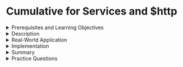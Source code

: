 # Cumulative for Services and $http

<details><summary>Prerequisites and Learning Objectives</summary>

# Prerequisites

Before going through this topic, the learner should have completed/understand the following:

- Expressions
- Directives
- Data binding
- Controllers and Scopes
- Modules and Components

# Learning Objectives

At the end of the topic, the learner should be able to do the following:

- Describe what a service is
- Describe dependency injection
- Use the built-in http service
- Organize services within a project

</details>

<details><summary>Description</summary>

## References

[AngularJS Directives (Official AngularJS Docs)](https://docs.angularjs.org/guide/services)

[AngularJS Dependency Injection (Official AngularJS Docs)](https://docs.angularjs.org/guide/di)

## What are services?

> ✒️ **Definition:** Services in AngularJS are used to share code across our applications via dependency injection.

> ✒️ **Definition:** Dependency injection is the process by which AngularJS components retrieve services, custom directives, and more items needed to function via the AngularJS Injector Subsystem. 

Services may at first glance sound very similar to components or modules. After all, components and modules are also a way to share and reuse code within our applications. The difference between a service and a component is that a service will not have any view associated with it. Services are simply functions (logic) and variables (data) that we can share across an app. The difference between a service and a module is that a service defines functions and variables while a module bundles up components, services, and more. That is the only purpose for a module, bundling and sharing various items - it doesn't define the items themselves.  

There are a few ways we may create services in the AngularJS framework. Each option has different syntax and behaves slightly different. 

- The Service method
- The Factory method
- The Provider method

In this lesson, we will discuss the first two options. We will also discuss the built-in $http service. Much like how we have built-in directives or filters, we also have built-in services. The $http service assists us with easily making requests to web APIs. To wrap up this lesson, we will also discuss how to organize services within our project.

## How can we use services?

### Factory Service Method and Dependency Injection

Let's begin with an example of a factory service.

myFactoryService.service.js:
```JavaScript
var myFactoryServiceModule = angular.module('myFactoryService', []);

myFactoryServiceModule.factory('myFactoryServiceId', function() {

    var serviceObject = {}

    serviceObject.myServiceFunction = function() {
       return 'this prints from my factory service!'; 
    };
    
    return serviceObject;
});
```

It is a best practice to separate each piece of functionality within our app. So much like how components will get their own module, so too will services. We typically define the module and service in a single file. The convention is to end the file name with 'service.js'. 

With factory service methods, our functions and variables are bundled up into a service object. Whenever a component makes use of our service, the entire object is returned. As the name 'factory' implies, we are getting an instantiation of the service each time it is injected via dependency injection. In our 'component.js' file below, let's explore dependency injection. 

container.component.js:
```JavaScript
angular
    .module('container')
    .component('container', {
        templateUrl: 'container/container.template.html',
        controller: ['myFactoryServiceId', function(myFactoryServiceId) {
            
            var self = this;
            self.factoryServiceMessage;

            self.myFunc = function() {
                self.factoryServiceMessage = myFactoryServiceId.myServiceFunction();
            }
        }]  
    });
```

For brevity, we will omit the 'template.html' and simply walk through the code. The full project file will be provided in the topic files. To begin, let's walk through the new syntax. 

The following is an example of dependency injection. We have already imported our 'service.js' file into the main 'index.html', along with all other JavaScript files used by the application. So in our array where we define the controller, we first list out all dependencies for this component. 'myFactoryServiceId' is the original name given to the service via our `.factory()` method. The array ends with the function that contains the logic for our controller. We pass in an instance of our dependency to this controller as well. The arguments, if there are multiple, are passed in the same order by which we defined the dependencies earlier in the array. There are a few different syntax options for dependency injection. This is the preferred way as the code will not break if minified. 

```JavaScript
controller: ['myFactoryServiceId', function(myFactoryServiceId) {
```

Because our function that defines our controller is an anonymous function and because we will likely have further anonymous functions nested inside, it is common to redefine 'this'. Redefining 'this' into another variable, such as 'self', can help avoid scoping issues.

Whenever a user clicks a button in the template, the 'myFunc' function will trigger in our controller. At that point, we simply call the 'myServiceFunction' in our service which returns our text value. This value is then placed into our variable in the controller which will display in the template. 

```JavaScript
    var self = this;
    self.factoryServiceMessage;

    self.myFunc = function() {
        self.factoryServiceMessage = myFactoryServiceId.myServiceFunction();
    }
```

### Creating Services via the Service method

Now let's see an example of the service method creating a service!

myServiceMethodService.service.js:
```JavaScript
var serviceModule = angular.module('myServiceMethodService', []);

serviceModule.service('myServiceMethodService', function() {

    var self = this;
    self.username = 'johndoe1337@fakemail.com';
    self.message;

    self.myFunc = function() {
        self.message = 'This prints from my service using the service method!';
    }


});
```

The first thing you may notice from using the service method is that nothing is ever returned. Services created from the `.service()` method, unlike `.factory()` do not create an instantiation for each dependency injection. Rather, via the service method, a singleton is created. This means that one instance of the service is used for all components who make use of it. Other than that, the syntax is very similar to the factory method. Below, we have added this service to the 'container.component.js' file. When the user clicks a button in the template, the 'myFunc' function is executed and the message variable is set and displayed. The username will also be displayed in the template as soon as the component loads into the DOM. Notice that via the service method we need to execute the function and then retrieve the message variable in the service. This is because the service method can not return anything!

> ✋ **Important:** Because of the mechanism we just mentioned, services created via the service method are ill suited to asynchronous code. Services created via the factory method can handle asynchronous code just fine. For example, you could chain a `.then()` method to handle promises via the factory method. 

container.component.js:
```JavaScript
angular
    .module('container')
    .component('container', {
        templateUrl: 'container/container.template.html',
        controller: ['myFactoryServiceId', 'myServiceMethodService', function(myFactoryServiceId, myServiceMethodService) {
            
            var self = this;
            self.username = myServiceMethodService.username;
            self.factoryServiceMessage;
            self.methodServiceMessage;

            self.myFunc = function() {
                self.factoryServiceMessage = myFactoryServiceId.myServiceFunction();
                myServiceMethodService.myFunc();
                self.methodServiceMessage = myServiceMethodService.message;
            }
        }]  
    });
```

### The $http Service

Finally, let's see a pre-built service in action - the $http service. We will simply add code to our 'container.component.js' to showcase this feature.

```JavaScript
angular
    .module('container')
    .component('container', {
        templateUrl: 'container/container.template.html',
        controller: ['myFactoryServiceId', 'myServiceMethodService', '$http', function(myFactoryServiceId, myServiceMethodService, $http) {
            
            var self = this;
            self.username = myServiceMethodService.username;
            self.factoryServiceMessage;
            self.methodServiceMessage;
            self.joke;

            self.myFunc = function() {
                self.factoryServiceMessage = myFactoryServiceId.myServiceFunction();
                myServiceMethodService.myFunc();
                self.methodServiceMessage = myServiceMethodService.message;

    
                $http({
                    method: 'GET',
                    url: 'https://api.chucknorris.io/jokes/random?category=dev'
                  }).then(function successCallback(response) {
                      // this callback will be called asynchronously
                      // when the response is available
                        self.joke = response.data.value;
                    }, function errorCallback(response) {
                      // called asynchronously if an error occurs
                      // or server returns response with an error status.
                    });

            }
        }]  
    });
```

As you may have already noticed, we simply include the $http service via dependency injection, just like our other services. We can then use the $http method and set the http method property and url before chaining a `.then()` method to handle the response, wether that be a success or error. In this case, we are getting a random joke from an API. This joke is placed into our `self.joke` controller variable, where it will be displayed in the template.

### A Note on Project Structure 

Let's wrap up this topic with a discussion on project structure. It is common to roll up custom directives, filters, and services into a module to bundle up all of that functionality. This let's us easily import all of these items into components if needed. In the example below, we have created a 'core' module to hold all of our services. We've done so by adding our services as dependencies to the 'core' module. We can then simply use 'core' as a dependency in our 'container.module.js' to import all our services and make them available for the 'container' component. 

![Project Folder Structure](./img/projectStructure.png)

## Why are services important?

The usefulness of services can not be understated. One of the most basic principles of good programming is the keep your code DRY. DRY as in: Don't Repeat Yourself. Services help us achieve this by allowing us to reuse code within our applications. Instead of writing a similar function 20 different times, create a service with that function and use it instead! Of course the built-in services are very useful as well. It doesn't get much easier to handle http requests with the $http service!

</details>

<details><summary>Real-World Application</summary>

Luisa has been given the following challenge:

Create an AngularJS application where the user can search for the name of a Pokemon and display that Pokemon's image, abilities, and moves. Use the public [PokeAPI](https://pokeapi.co/) to complete this task. 

Let's help Luisa!

</details>

<details><summary>Implementation</summary>

## Let's help Luisa with the $http service! 

- Begin by creating a boilerplate AngularJS app and any required components. Refer to previous lessons if you need a refresher. 
- Within our component template we should include:
  - An input element that uses ng-model so we can retrieve the user's query.
  - A button with ng-click so we can fire off the function in our controller to launch our search.
  - An image element that uses the ng-src directive to accurately print out our image. Make sure to use expression syntax here, the ng-src directive needs an expression to evaluate. 
  - Two unordered lists that each use ng-repeat to print out our abilities and moves for the Pokemon.
- Within the component.js we will need:
  - The variables that will hold our image url, moves, abilities, and user input.
  - We will need to bring in the $http service via dependency injection.
  - Finally we need the function that will be called when the user clicks the search button. In this function, we will call the $http method and assign the response to our variables so the data may be displayed in our template. 
- Check the demo folder in the topic files to check your work. The project file contains everything we went over in the lesson, including the solution to this challenge.

## Exercises

- Could we have put our $http call into a custom service?

<details><summary>Answer</summary>
Yes! There is no reason why we can't have a service call another service, even if they are built in. If we were to do this, because $http is asynchronous, we would need to use the factory method. That way we could chain a `.then()` method to wait for the response to resolve from the controller. If we tried to use a service method, there is no way to wait for the response to resolve from the controller. Also, if we tried to put the value into a variable using the service method, it would be undefined by the time our template tries to render it. Thus, a factory method is preferable for asynchronous code.


component.js:
```JavaScript
angular
    .module('container')
    .component('container', {
        templateUrl: 'container/container.template.html',
        controller: ['myhttpserv' function(myhttpserv) {
            
            var self = this;
            self.response;

            self.query = function() {
               myhttpserv.then(function(response) {
                    self.response = response;
               })
            };
        }]  
    });
```

service.js
```JavaScript
angular.module('myService').factory('myhttpserv', function ($http) {
  return $http.get('url/goes/here');
});
```

</details>

</details>

<details><summary>Summary</summary>

- Services in AngularJS are used to share code across our applications via dependency injection.
- Dependency injection is the process by which AngularJS components retrieve services, custom directives, and more items needed to function via the AngularJS Injector Subsystem.
- There are three ways to create services:
  - The Service method
    - Doesn't return anything. It is a singleton shared across the app. Not suitable for asynchronous code.
  - The Factory method
    - An instantiation is created each time it is injected. It returns an object. This method is suitable for asynchronous code.
  - The Provider method
    - Wasn't discussed in this topic.
- We can create custom services but there are also built-in services such as $http.
- $http allows us to easily make requests to web services
- It is common to bundle up services, directives, and more into a module. This means we can simply list the bundled module as a dependency for a component, rather than listing out multiple entries for each separate feature.

</details>

<details><summary>Practice Questions</summary>

[Practice Questions](./Quiz.gift)

</details>